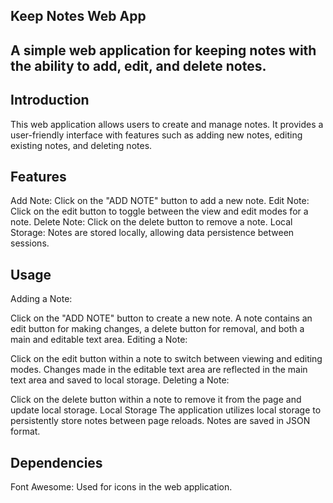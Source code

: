 ## Keep Notes Web App

## A simple web application for keeping notes with the ability to add, edit, and delete notes.

## Introduction
This web application allows users to create and manage notes. It provides a user-friendly interface with features such as adding new notes, editing existing notes, and deleting notes.

## Features
Add Note: Click on the "ADD NOTE" button to add a new note.
Edit Note: Click on the edit button to toggle between the view and edit modes for a note.
Delete Note: Click on the delete button to remove a note.
Local Storage: Notes are stored locally, allowing data persistence between sessions.

## Usage
Adding a Note:

Click on the "ADD NOTE" button to create a new note.
A note contains an edit button for making changes, a delete button for removal, and both a main and editable text area.
Editing a Note:

Click on the edit button within a note to switch between viewing and editing modes.
Changes made in the editable text area are reflected in the main text area and saved to local storage.
Deleting a Note:

Click on the delete button within a note to remove it from the page and update local storage.
Local Storage
The application utilizes local storage to persistently store notes between page reloads. Notes are saved in JSON format.

## Dependencies
Font Awesome: Used for icons in the web application.
